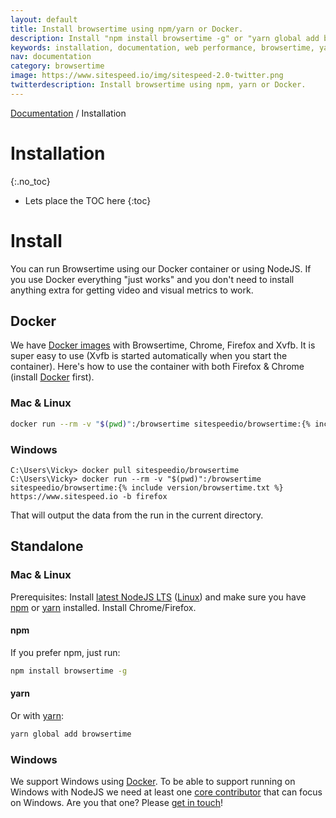 ```yaml
---
layout: default
title: Install browsertime using npm/yarn or Docker.
description: Install "npm install browsertime -g" or "yarn global add browsertime".
keywords: installation, documentation, web performance, browsertime, yarn, npm, docker
nav: documentation
category: browsertime
image: https://www.sitespeed.io/img/sitespeed-2.0-twitter.png
twitterdescription: Install browsertime using npm, yarn or Docker.
---
```

[Documentation](/documentation/browsertime/) / Installation

# Installation
{:.no_toc}

* Lets place the TOC here
{:toc}

# Install
You can run Browsertime using our Docker container or using NodeJS. If you use Docker everything "just works" and you don't need to install anything extra for getting video and visual metrics to work.

## Docker

We have [Docker images](https://hub.docker.com/r/sitespeedio/browsertime/) with Browsertime, Chrome, Firefox and Xvfb. It is super easy to use (Xvfb is started automatically when you start the container). Here's how to use the container with both Firefox & Chrome (install [Docker](https://docs.docker.com/install/) first).

### Mac & Linux

~~~bash
docker run --rm -v "$(pwd)":/browsertime sitespeedio/browsertime:{% include version/browsertime.txt %} --video --visualMetrics https://www.sitespeed.io/
~~~

### Windows

~~~shell
C:\Users\Vicky> docker pull sitespeedio/browsertime
C:\Users\Vicky> docker run --rm -v "$(pwd)":/browsertime sitespeedio/browsertime:{% include version/browsertime.txt %} https://www.sitespeed.io -b firefox
~~~

That will output the data from the run in the current directory.

## Standalone

### Mac & Linux

Prerequisites: Install [latest NodeJS LTS](https://nodejs.org/en/download/) ([Linux](https://github.com/creationix/nvm)) and make sure you have [npm](https://github.com/npm/npm) or [yarn](https://yarnpkg.com/) installed. Install Chrome/Firefox.

#### npm
If you prefer npm, just run:

~~~bash
npm install browsertime -g
~~~

#### yarn
Or with [yarn](https://yarnpkg.com/):

~~~bash
yarn global add browsertime
~~~

### Windows

We support Windows using [Docker](https://docs.docker.com/engine/installation/windows/). To be able to support running on Windows with NodeJS we need at least one [core contributor](/aboutus/) that can focus on Windows. Are you that one? Please [get in touch](https://github.com/sitespeedio/browsertime/issues/new)!
